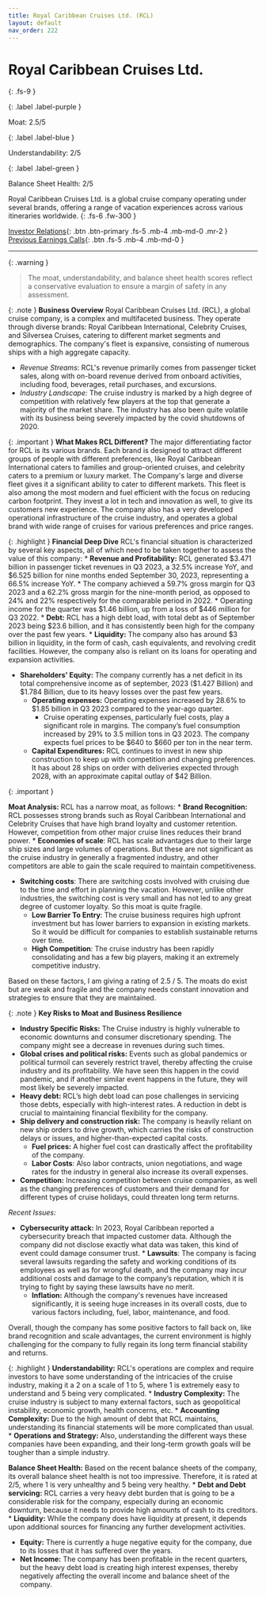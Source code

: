```yaml
---
title: Royal Caribbean Cruises Ltd. (RCL)
layout: default
nav_order: 222
---
```


# Royal Caribbean Cruises Ltd.
{: .fs-9 }

{: .label .label-purple }

Moat: 2.5/5

{: .label .label-blue }

Understandability: 2/5

{: .label .label-green }

Balance Sheet Health: 2/5

Royal Caribbean Cruises Ltd. is a global cruise company operating under several brands, offering a range of vacation experiences across various itineraries worldwide.
{: .fs-6 .fw-300 }

[Investor Relations](https://www.google.com/search?q=RCL+investor+relations){: .btn .btn-primary .fs-5 .mb-4 .mb-md-0 .mr-2 }
[Previous Earnings Calls](https://discountingcashflows.com/company/RCL/transcripts/){: .btn .fs-5 .mb-4 .mb-md-0 }

---

{: .warning }
>The moat, understandability, and balance sheet health scores reflect a conservative evaluation to ensure a margin of safety in any assessment.



{: .note }
**Business Overview**
Royal Caribbean Cruises Ltd. (RCL), a global cruise company, is a complex and multifaceted business. They operate through diverse brands: Royal Caribbean International, Celebrity Cruises, and Silversea Cruises, catering to different market segments and demographics.  The company's fleet is expansive, consisting of numerous ships with a high aggregate capacity.
  - *Revenue Streams*: RCL's revenue primarily comes from passenger ticket sales, along with on-board revenue derived from onboard activities, including food, beverages, retail purchases, and excursions.
  - *Industry Landscape:* The cruise industry is marked by a high degree of competition with relatively few players at the top that generate a majority of the market share. The industry has also been quite volatile with its business being severely impacted by the covid shutdowns of 2020.

{: .important }
**What Makes RCL Different?**
The major differentiating factor for RCL is its various brands. Each brand is designed to attract different groups of people with different preferences, like Royal Caribbean International caters to families and group-oriented cruises, and celebrity caters to a premium or luxury market.
The Company's large and diverse fleet gives it a significant ability to cater to different markets. This fleet is also among the most modern and fuel efficient with the focus on reducing carbon footprint.
They invest a lot in tech and innovation as well, to give its customers new experience. The company also has a very developed operational infrastructure of the cruise industry, and operates a global brand with wide range of cruises for various preferences and price ranges.

{: .highlight }
**Financial Deep Dive**
RCL's financial situation is characterized by several key aspects, all of which need to be taken together to assess the value of this company:
    *   **Revenue and Profitability:** RCL generated $3.471 billion in passenger ticket revenues in Q3 2023, a 32.5% increase YoY, and $6.525 billion for nine months ended September 30, 2023, representing a 66.5% increase YoY.
        *   The company achieved a 59.7% gross margin for Q3 2023 and a 62.2% gross margin for the nine-month period, as opposed to 24% and 22% respectively for the comparable period in 2022.
        *   Operating income for the quarter was $1.46 billion, up from a loss of $446 million for Q3 2022.
    *   **Debt:** RCL has a high debt load, with total debt as of September 2023 being $23.6 billion, and it has consistently been high for the company over the past few years.
    *   **Liquidity:** The company also has around $3 billion in liquidity, in the form of cash, cash equivalents, and revolving credit facilities. However, the company also is reliant on its loans for operating and expansion activities. 
  * **Shareholders' Equity:** The company currently has a net deficit in its total comprehensive income as of september, 2023 ($1.427 Billion) and $1.784 Billion, due to its heavy losses over the past few years.
    *   **Operating expenses:** Operating expenses increased by 28.6% to $1.85 billion in Q3 2023 compared to the year-ago quarter. 
         *   Cruise operating expenses, particularly fuel costs, play a significant role in margins. The company’s fuel consumption increased by 29% to 3.5 million tons in Q3 2023. The company expects fuel prices to be $640 to $660 per ton in the near term.
    *   **Capital Expenditures:**  RCL continues to invest in new ship construction to keep up with competition and changing preferences. It has about 28 ships on order with deliveries expected through 2028, with an approximate capital outlay of $42 Billion. 

{: .important }


**Moat Analysis:**
    RCL has a narrow moat, as follows:
    *  **Brand Recognition:** RCL possesses strong brands such as Royal Caribbean International and Celebrity Cruises that have high brand loyalty and customer retention. However, competition from other major cruise lines reduces their brand power.
    *   **Economies of scale**: RCL has scale advantages due to their large ship sizes and large volumes of operations. But these are not significant as the cruise industry in generally a fragmented industry, and other competitors are able to gain the scale required to maintain competitiveness.
  - **Switching costs**: There are switching costs involved with cruising due to the time and effort in planning the vacation. However, unlike other industries, the switching cost is very small and has not led to any great degree of customer loyalty. So this moat is quite fragile.
    *  **Low Barrier To Entry**: The cruise business requires high upfront investment but has lower barriers to expansion in existing markets. So it would be difficult for companies to establish sustainable returns over time.
    *  **High Competition**: The cruise industry has been rapidly consolidating and has a few big players, making it an extremely competitive industry.

   Based on these factors, I am giving a rating of 2.5 / 5. The moats do exist but are weak and fragile and the company needs constant innovation and strategies to ensure that they are maintained.

{: .note }
**Key Risks to Moat and Business Resilience**
  *   **Industry Specific Risks:** The Cruise industry is highly vulnerable to economic downturns and consumer discretionary spending. The company might see a decrease in revenues during such times.
  *   **Global crises and political risks:** Events such as global pandemics or political turmoil can severely restrict travel, thereby affecting the cruise industry and its profitability. We have seen this happen in the covid pandemic, and if another similar event happens in the future, they will most likely be severely impacted. 
  *   **Heavy debt:** RCL’s high debt load can pose challenges in servicing those debts, especially with high-interest rates. A reduction in debt is crucial to maintaining financial flexibility for the company.
 *  **Ship delivery and construction risk:** The company is heavily reliant on new ship orders to drive growth, which carries the risks of construction delays or issues, and higher-than-expected capital costs.
    *   **Fuel prices:** A higher fuel cost can drastically affect the profitability of the company.
      *   **Labor Costs**: Also labor contracts, union negotiations, and wage rates for the industry in general also increase its overall expenses. 
*   **Competition:** Increasing competition between cruise companies, as well as the changing preferences of customers and their demand for different types of cruise holidays, could threaten long term returns.

   *Recent Issues:*
  *   **Cybersecurity attack:** In 2023, Royal Caribbean reported a cybersecurity breach that impacted customer data. Although the company did not disclose exactly what data was taken, this kind of event could damage consumer trust.
    *   **Lawsuits**: The company is facing several lawsuits regarding the safety and working conditions of its employees as well as for wrongful death, and the company may incur additional costs and damage to the company’s reputation, which it is trying to fight by saying these lawsuits have no merit.
        * **Inflation:** Although the company's revenues have increased significantly, it is seeing huge increases in its overall costs, due to various factors including, fuel, labor, maintenance, and food.

   Overall, though the company has some positive factors to fall back on, like brand recognition and scale advantages, the current environment is highly challenging for the company to fully regain its long term financial stability and returns.

{: .highlight }
**Understandability:**
RCL's operations are complex and require investors to have some understanding of the intricacies of the cruise industry, making it a 2 on a scale of 1 to 5, where 1 is extremely easy to understand and 5 being very complicated.
    *   **Industry Complexity:** The cruise industry is subject to many external factors, such as geopolitical instability, economic growth, health concerns, etc.
    *   **Accounting Complexity:** Due to the high amount of debt that RCL maintains, understanding its financial statements will be more complicated than usual.
    *   **Operations and Strategy:** Also, understanding the different ways these companies have been expanding, and their long-term growth goals will be tougher than a simple industry.

**Balance Sheet Health:**
Based on the recent balance sheets of the company, its overall balance sheet health is not too impressive. Therefore, it is rated at 2/5, where 1 is very unhealthy and 5 being very healthy.
    * **Debt and Debt servicing:** RCL carries a very heavy debt burden that is going to be a considerable risk for the company, especially during an economic downturn, because it needs to provide high amounts of cash to its creditors.
    * **Liquidity:** While the company does have liquidity at present, it depends upon additional sources for financing any further development activities.
  - **Equity:** There is currently a huge negative equity for the company, due to its losses that it has suffered over the years.
  - **Net Income:** The company has been profitable in the recent quarters, but the heavy debt load is creating high interest expenses, thereby negatively affecting the overall income and balance sheet of the company.

